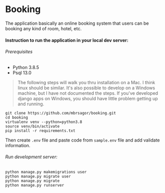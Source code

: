 # Booking
The application basically an online booking system that users can be booking any kind of room, hotel, etc.

#### Instruction to run the application in your local dev server:

###### Prerequisites
- Python 3.8.5
- Psql 13.0

> The following steps will walk you thru installation on a Mac. I think linux should be similar. It's also possible to develop on a Windows machine, but I have not documented the steps. If you've developed django apps on Windows, you should have little problem getting up and running.

```
git clone https://github.com/mbrsagor/booking.git
cd booking
virtualenv venv --python=python3.8
source venv/bin/activate
pip install -r requirements.txt
```

Then create ``.env`` file and paste code from `sample.env` file and add validate information.

###### Run development server:

```
python manage.py makemigrations user
python manage.py migrate user
python manage.py migrate
python manage.py runserver
```
